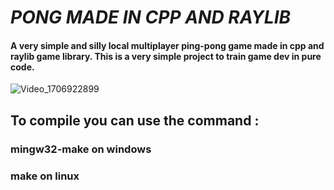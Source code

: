 # ***PONG MADE IN CPP AND RAYLIB***

#### A very simple and silly local multiplayer ping-pong game made in cpp and raylib game library. This is a very simple project to train game dev in pure code.

![Video_1706922899](https://github.com/joeCavZero/pong-in-cpp-and-raylib/assets/51383938/1b7267e8-2ed2-48b9-8f99-56a285bd8d2b)


## **To compile you can use the command :**
### **mingw32-make** on windows
### **make** on linux
